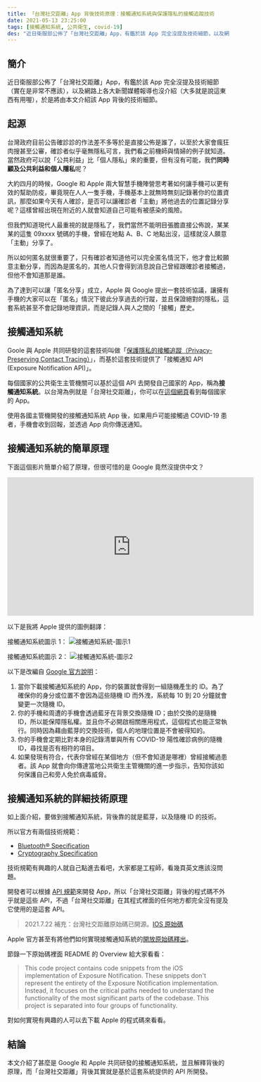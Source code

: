 ```yaml
---
title: 「台灣社交距離」App 背後技術原理：接觸通知系統與保護隱私的接觸追蹤技術
date: 2021-05-13 23:25:00
tags: [接觸通知系統, 公共衛生, covid-19]
des: "近日衛服部公佈了「台灣社交距離」App，有鑑於該 App 完全沒提及技術細節，以及網路上各大新聞媒體報導也沒介紹，於是本文介紹該 App 背後的技術細節。"
---
```


## 簡介

近日衛服部公佈了「台灣社交距離」App，有鑑於該 App 完全沒提及技術細節（實在是非常不應該），以及網路上各大新聞媒體報導也沒介紹（大多就是說這東西有用喔），於是將由本文介紹該 App 背後的技術細節。

## 起源

台灣政府目前公告確診診的作法差不多等於是直接公佈是誰了，以至於大家會瘋狂肉搜甚至公審，確診者似乎毫無隱私可言，我們看之前機師與情婦的例子就知道。當然政府可以說「公共利益」比「個人隱私」來的重要，但有沒有可能，我們**同時顧及公共利益和個人隱私**呢？

大約四月的時候，Google 和 Apple 兩大智慧手機陣營思考著如何讓手機可以更有效的幫助防疫，畢竟現在人人一隻手機，手機基本上就無時無刻記錄著你的位置資訊，那麼如果今天有人確診，是否可以讓確診者「主動」將他過去的位置記錄分享呢？這樣曾經出現在附近的人就會知道自己可能有被感染的風險。

但我們知道現代人最重視的就是隱私了，我們當然不能明目張膽直接公佈說，某某某的這隻 09xxxx 號碼的手機，曾經在地點 A、B、C 地點出沒，這樣就沒人願意「主動」分享了。

所以如何匿名就很重要了，只有確診者知道他可以完全匿名情況下，他才會比較願意主動分享，而因為是匿名的，其他人只會得到消息說自己曾經跟確診者接觸過，但他不會知道那是誰。

為了達到可以讓「匿名分享」成立，Apple 與 Google 提出一套技術協議，讓擁有手機的大家可以在「匿名」情況下彼此分享過去的行蹤，並且保證絕對的隱私，這套系統甚至不會記錄地理資訊，而是記錄人與人之間的「接觸」歷史。

## 接觸通知系統

Goole 與 Apple  共同研發的這套技術叫做「[保護隱私的接觸追蹤（Privacy-Preserving Contact Tracing）](https://covid19.apple.com/contacttracing)」，而基於這套技術提供了「接觸通知 API (Exposure Notification API)」。

每個國家的公共衛生主管機關可以基於這個 API 去開發自己國家的 App，稱為**接觸通知系統**。以台灣為例就是「台灣社交距離」，你可以在[這個網頁](https://www.google.com/covid19/exposurenotifications/select/)看到每個國家的 App。

使用各國主管機開發的接觸通知系統 App 後，如果用戶可能接觸過 COVID-19 患者，手機會收到回報，並透過 App 向你傳送通知。

## 接觸通知系統的簡單原理

下面這個影片簡單介紹了原理，但很可惜的是 Google 竟然沒提供中文？

<iframe width="560" height="315" src="https://www.youtube.com/embed/1Cz2Xzm6knM" title="YouTube video player" frameborder="0" allow="accelerometer; autoplay; clipboard-write; encrypted-media; gyroscope; picture-in-picture" allowfullscreen></iframe>

以下是我將 Apple 提供的圖例翻譯：

接觸通知系統圖示 1：
![接觸通知系統-圖示1](https://user-images.githubusercontent.com/18013815/118144059-97a3d280-b43e-11eb-9491-d289648076bd.jpg)

接觸通知系統圖示 2：
![接觸通知系統-圖示2](https://user-images.githubusercontent.com/18013815/118144066-98d4ff80-b43e-11eb-83dd-20b5376213ce.jpg)

以下是改編自 [Google 官方說明](https://www.google.com/covid19/exposurenotifications/select/)：

1. 當你下載接觸通知系統的 App，你的裝置就會得到一組隨機產生的 ID。為了確保你的身分或位置不會因為這些隨機 ID 而外洩，系統每 10 到 20 分鐘就會變更一次隨機 ID。
2. 你的手機和周遭的手機會透過藍牙在背景交換隨機 ID；由於交換的是隨機 ID，所以能保障隱私權。並且你不必開啟相關應用程式，這個程式也能正常執行。同時因為藉由藍芽的交換技術，個人的地理位置是不會被得知的。
3. 你的手機會定期比對本身的記錄清單與所有 COVID-19 陽性確診病例的隨機 ID，尋找是否有相符的項目。
4. 如果發現有符合，代表你曾經在某個地方（但不會知道是哪裡）曾經接觸過患者。該 App 就會向你傳達當地公共衛生主管機關的進一步指示，告知你該如何保護自己和旁人免於病毒威脅。

## 接觸通知系統的詳細技術原理

如上面介紹，要做到接觸通知系統，背後靠的就是藍芽，以及隨機 ID 的技術。

所以官方有兩個技術規範：
- [Bluetooth® Specification](https://covid19-static.cdn-apple.com/applications/covid19/current/static/contact-tracing/pdf/ExposureNotification-BluetoothSpecificationv1.2.pdf?1)
- [Cryptography Specification](https://covid19-static.cdn-apple.com/applications/covid19/current/static/contact-tracing/pdf/ExposureNotification-CryptographySpecificationv1.2.pdf?1)

技術規範有興趣的人就自己點進去看吧，大家都是工程師，看幾頁英文應該沒問題。

開發者可以根據 [API 規範](https://developer.apple.com/documentation/exposurenotification)來開發 App，所以「台灣社交距離」背後的程式碼不外乎就是這些 API，不過「台灣社交距離」在其程式裡面的任何地方都完全沒有提及它使用的是這套 API。

> 2021.7.22 補充：台灣社交距離原始碼已開源。[IOS 原始碼](https://github.com/ailabstw/social-distancing-ios)

Apple 官方甚至有將他們如何實現接觸通知系統的[開放原始碼釋出](https://developer.apple.com/exposure-notification/)。

節錄一下原始碼裡面 README 的 Overview 給大家看看：

> This code project contains code snippets from the iOS implementation of Exposure Notification. These snippets don't represent the entirety of the Exposure Notification implementation. Instead, it focuses on the critical paths needed to understand the functionality of the most significant parts of the codebase. This project is separated into four groups of functionality.

對如何實現有興趣的人可以去下載 Apple 的程式碼來看看。

## 結論

本文介紹了甚麼是 Google 和 Apple 共同研發的接觸通知系統，並且解釋背後的原理，而「台灣社交距離」背後其實就是基於這套系統提供的 API 所開發。
